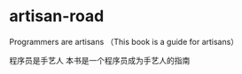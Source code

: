 # artisan-road
Programmers are artisans （This book is a guide for artisans）

程序员是手艺人  本书是一个程序员成为手艺人的指南
